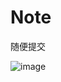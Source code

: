 # Note

随便提交

![image](https://github.com/aijifeiyang/Notes/blob/master/images/%E5%AF%BC%E5%9B%BE.png)
